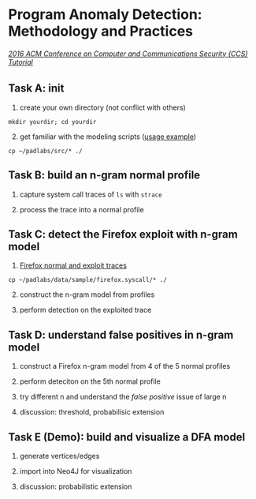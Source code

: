 # Program Anomaly Detection: Methodology and Practices
###### [2016 ACM Conference on Computer and Communications Security (CCS) Tutorial](https://www.sigsac.org/ccs/CCS2016/tutorials/#anomaly)

## Task A: init

1. create your own directory (not conflict with others)

 `mkdir yourdir; cd yourdir`

2. get familiar with the modeling scripts ([usage example](https://github.com/subbyte/padlabs))

 `cp ~/padlabs/src/* ./`

## Task B: build an n-gram normal profile

1. capture system call traces of `ls` with `strace`

2. process the trace into a normal profile

## Task C: detect the Firefox exploit with n-gram model

1. [Firefox normal and exploit traces](https://github.com/subbyte/padlabs/tree/master/data/sample/firefox.syscall)

 `cp ~/padlabs/data/sample/firefox.syscall/* ./`

2. construct the n-gram model from profiles

3. perform detection on the exploited trace

## Task D: understand false positives in n-gram model

1. construct a Firefox n-gram model from 4 of the 5 normal profiles

2. perform deteciton on the 5th normal profile

3. try different n and understand the *false positive* issue of large n

4. discussion: threshold, probabilisic extension

## Task E (Demo): build and visualize a DFA model

1. generate vertices/edges

2. import into Neo4J for visualization

3. discussion: probabilistic extension
